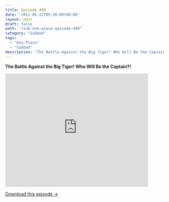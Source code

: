 ```yaml
---
title: Episode 499
date: "2011-05-22T05:30:00+00:00"
layout: post
draft: false
path: "/sub-one-piece-episode-499"
category: "Subbed"
tags:
  - "One Piece"
  - "Subbed"
description: "The Battle Against the Big Tiger! Who Will Be the Captain?!"
---
```


**The Battle Against the Big Tiger! Who Will Be the Captain?!**

<iframe width="640" height="360" src="https://www.rapidvideo.com/e/G6FRPF0IAY" frameborder="0" marginwidth=0 marginheight=0 scrolling=no allowfullscreen style="max-width:90%;"></iframe>

<a href="http://ouo.io/qs/eCodkFEQ?s=https://www.rapidvideo.com/d/G6FRPF0IAY" class="styled_a">Download this episode →</a>


